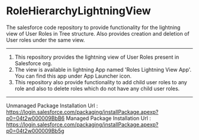 # RoleHierarchyLightningView
The salesforce code repository to provide functionality for the lightning view of User Roles in Tree structure. Also provides creation and deletion of User roles under the same view.

*************************************************************************

1. This repository provides the lightning view of User Roles present in Salesforce org. 
2. The view is available in lightning App named 'Roles Lightning View App'. You can find this app under App Launcher icon. 
3. This repository also provide functionality to add child user roles to any role and also to delete roles which do not have any child user roles.

*************************************************************************
Unmanaged Package Installation Url : https://login.salesforce.com/packaging/installPackage.apexp?p0=04t2w000009BbB6
Managed Package Installation Url : https://login.salesforce.com/packaging/installPackage.apexp?p0=04t2w000009Bb5g 
